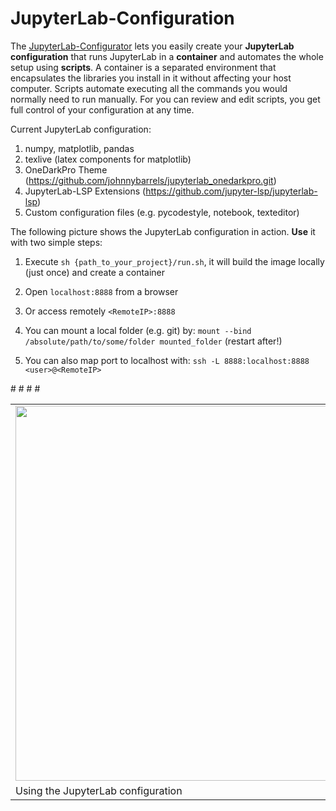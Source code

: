 
# JupyterLab-Configuration

The [JupyterLab-Configurator](https://www.lean-data-science.com) lets you easily create your **JupyterLab configuration** that runs JupyterLab in a **container** and automates the whole setup using **scripts**. A container is a separated environment that encapsulates the libraries you install in it without affecting your host computer. Scripts automate executing all the commands you would normally need to run manually. For you can review and edit scripts, you get full control of your configuration at any time.

Current JupyterLab configuration:

1. numpy, matplotlib, pandas
1. texlive (latex components for matplotlib)
1. OneDarkPro Theme (https://github.com/johnnybarrels/jupyterlab_onedarkpro.git)
1. JupyterLab-LSP Extensions (https://github.com/jupyter-lsp/jupyterlab-lsp)
1. Custom configuration files (e.g. pycodestyle, notebook, texteditor) 

The following picture shows the JupyterLab configuration in action. **Use** it with two simple steps:

1. Execute `sh {path_to_your_project}/run.sh`, it will build the image locally (just once) and create a container
1. Open `localhost:8888` from a browser
1. Or access remotely `<RemoteIP>:8888`

1. You can mount a local folder (e.g. git) by: `mount --bind /absolute/path/to/some/folder mounted_folder` (restart after!)
1. You can also map port to localhost with: `ssh -L 8888:localhost:8888 <user>@<RemoteIP>`

#<table class="image">
#<tr><td><img src="config_use.png" width="600"></td></tr>
#<tr><td class="caption" >Using the JupyterLab configuration</td></tr>
#</table>
